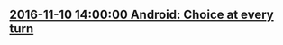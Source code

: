## <a href="https://www.blog.google/around-the-globe/google-europe/android-choice-competition-response-europe/" target="_blank">2016-11-10 14:00:00 Android: Choice at every turn</a>
<div style="display: none;"><html><head></head><body><div class="block-paragraph"><div class="rich-text"><p>In 2007, we launched Android, a free and open-source operating system. Smartphones back then were an expensive <a href="http://appleinsider.com/articles/07/07/02/apples_iphone_an_initial_but_in_depth_review">rarity</a>. We wanted to change that — to stimulate innovation and increase choice for consumers — and it worked.</p>Android means manufacturers don’t have to buy or build expensive mobile operating systems. As a result, smartphones are now available at dramatically lower prices — as little as 45 euros — and have become much more accessible to many more people. Today, more than 24,000 devices from over 1,300 brands run on Android. And European developers are able to distribute their apps to over a billion people around the world. Android is not a ‘one way street’; it’s a multi-lane highway of choice.</div></div><div class="block-video"><div class="h-c-page h-c-page--mobile-full-bleed"><div class="h-c-grid"><div class="h-c-grid__col h-c-grid__col-l--12 "><div class="article-module article-video "><figure><a class="h-c-video h-c-video--marquee" data-glue-modal-disabled-on-mobile="true" data-glue-modal-trigger="uni-modal-mkPbSchORnU-" href="https://youtube.com/watch?v=mkPbSchORnU"><img alt="Android: An operating system for everyone" src="//img.youtube.com/vi/mkPbSchORnU/maxresdefault.jpg"/><svg class="h-c-video__play h-c-icon h-c-icon--color-white" role="img"><use xlink:href="#mi-youtube-icon"></use></svg></a></figure></div></div></div></div><div class="h-c-modal--video" data-glue-modal="uni-modal-mkPbSchORnU-" data-glue-modal-close-label="Close Dialog"><a class="glue-yt-video" data-glue-yt-video-autoplay="true" data-glue-yt-video-height="99%" data-glue-yt-video-vid="mkPbSchORnU" data-glue-yt-video-width="100%" href="https://youtube.com/watch?v=mkPbSchORnU" ng-cloak=""></a></div></div><div class="block-paragraph"><div class="rich-text"><p>Last April, the European Commission issued a Statement of Objections raising concerns over how we manage Android compatibility and distribute our own apps. The response we filed today shows how the Android ecosystem carefully balances the interests of users, developers, hardware makers, and mobile network operators. Android hasn’t hurt competition, it’s expanded it.</p><p></p><p>First, the Commission’s case is based on the idea that Android doesn’t compete with Apple’s iOS. We don’t see it that way.  We don’t think <a href="http://www.macworld.com/article/2998392/ios/tim-cook-says-30-percent-of-iphone-buyers-are-switching-from-android.html">Apple</a> does either. Or <a href="http://www.samsung.com/my/discover/mobile_devices/10-things-the-new-samsung-galaxy-s7-can-do-that-the-iphone-can-t/">phone makers</a>. Or <a href="http://www.androidauthority.com/developing-for-android-vs-ios-697304/">developers</a>. Or <a href="http://money.cnn.com/interactive/technology/iphone-android-comparison/">users</a>. In fact, 89% of respondents to the Commission’s own market survey confirmed that Android and Apple compete. To ignore competition with Apple is to miss the defining feature of today’s competitive smartphone landscape.  </p><p>Second, we are concerned that the Commission’s preliminary findings underestimate the importance of developers and the dangers of fragmentation in a mobile ecosystem.  Developers — and there were at least <a href="https://www.visionmobile.com/reports/mobile-developer-population-forecasts-2016">1.3 million of them</a> in Europe in 2015 — depend on a stable and consistent framework to do their work. Any phone maker can <a href="https://source.android.com/">download Android</a> and modify it in any way they choose. But that flexibility makes Android vulnerable to <a href="http://opensignal.com/reports/2015/08/android-fragmentation/">fragmentation</a>, a problem that plagued previous operating systems like Unix and Symbian. When anyone can modify your code, how do you ensure there’s a common, consistent version of the operating system, so that developers don’t have to go through the hassle and expense of building multiple versions of their apps?</p><p>To manage this challenge, we work with hardware makers to establish a minimum level of compatibility among Android devices.  Critically, we give phone makers wide latitude to build devices that go above that baseline, which is why you see such a varied universe of Android devices. That’s the key: our voluntary compatibility agreements enable variety while giving developers confidence to create apps that run seamlessly across thousands of different phones and tablets. This balance stimulates competition between Android devices as well as between Android and Apple’s iPhone.</p></div></div><div class="block-image_full_width"><figure class="article-image--full article-module "><img alt="Compatibility" src="https://storage.googleapis.com/gweb-uniblog-publish-prod/original_images/Compatibility.gif"/></figure></div><div class="block-paragraph"><div class="rich-text"><p>Android’s compatibility rules help minimize fragmentation and sustain a healthy ecosystem for developers. Ninety-four percent of respondents who answered questions on fragmentation in a Commission market survey said that it harms the Android platform. Developers worry about it, and our competitors with proprietary platforms (who don’t face the same risk) regularly criticize us for it. The Commission’s proposal risks making fragmentation worse, hurting the Android platform and mobile phone competition.</p><p>Third, the Commission argues that we shouldn’t offer some Google apps as part of a suite. No manufacturer is obliged to preload any Google apps on an Android phone. But we do offer manufacturers a suite of apps so that when you buy a new phone you can access a familiar set of basic services. Android’s competitors, including Apple’s iPhone and Microsoft’s Windows phone, not only do the same, but they allow much less choice in the apps that come with their phones. On Android, Google’s apps typically account for less than one-third of the preloaded apps on the device (and only a small fraction of device memory). A consumer can swipe away any of our apps at any time. And, uniquely, hardware makers and carriers can pre-install rival apps right next to ours. In competition-speak, that means there’s no “foreclosure”.</p></div></div><div class="block-image_full_width"><figure class="article-image--full article-module "><img alt="Real Estate" src="https://storage.googleapis.com/gweb-uniblog-publish-prod/original_images/App_Real_Estate.gif"/></figure></div><div class="block-paragraph"><div class="rich-text"><p>There’s also plenty of evidence that consumers can easily choose which apps they want — something the Commission has recognized in <a href="http://ec.europa.eu/competition/mergers/cases/decisions/m7217_20141003_20310_3962132_EN.pdf">other investigations</a>. The average Android user in Europe downloads an additional 50 apps over the lifetime of their device. Downloading and replacing an app or widget is simple — you can do it in <a href="https://www.youtube.com/watch?v=256sjrXELY0&amp;feature=youtu.be">thirty seconds</a>. Users downloaded 65 billion apps from Google Play in 2015 — an average of more than 175 million apps a day. Since 2011, apps offering similar functionality to those in our suite have been downloaded almost 15 billion times. Again, there’s no evidence of foreclosure.</p><p>Many pre-installed apps don’t succeed, and many have been extremely successful through user downloads — think of Spotify or Snapchat. Our apps suite approach explicitly preserves users’ freedom to choose the apps they want on their phones.</p></div></div><div class="block-image_full_width"><figure class="article-image--full article-module "><img alt="App Competition" src="https://storage.googleapis.com/gweb-uniblog-publish-prod/original_images/Competition.gif"/></figure></div><div class="block-paragraph"><div class="rich-text"><p>Finally, distributing products like Google Search together with Google Play permits us to offer our entire suite for free — as opposed to, for example, charging upfront licensing fees. This free distribution is an efficient solution for everyone — it lowers prices for phone makers and consumers, while still letting us sustain our substantial investment in Android and Play.</p><p>Today’s mobile devices show all the signs of fierce competition with a wide range of business models: from vertically integrated ones like Apple’s iOS to open-source systems like Android. The rapid innovation, wide choice, and falling prices we see in smartphones represent the hallmarks of robust competition.</p><p>Android has unleashed a new generation of innovation and inter-platform competition. By any measure, it is the <a href="https://www.android.com/everyone/#choice">most open, flexible, and differentiated</a> of the mobile computing platforms.</p><p>But open-source platforms are fragile. They survive and grow by balancing the needs of all participants, including users and developers. The Commission’s approach would upset this balance, and send an unintended signal favouring closed over open platforms.  It would mean less innovation, less choice, less competition, and higher prices. That wouldn’t be just a bad outcome for us. It would be a bad outcome for developers, for phone makers and carriers, and, most critically, for consumers.  </p><p>That’s the case we are making to the Commission in our filing today. We look forward to continuing the dialogue.</p><p>For more Android facts, visit <a href="https://www.android.com/everyone/">android.com/everyone</a></p></div></div></body></html>
</div>
